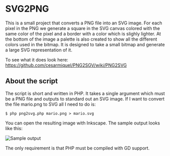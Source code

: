 # SVG2PNG #

This is a small project that converts a PNG file into an SVG image. For each pixel in the PNG we generate 
a square in the SVG canvas colored with the same color of the pixel and a border with a color which 
is slighly lighter. At the bottom of the image a palette is also created to show all the different colors 
used in the bitmap. It is designed to take a small bitmap and generate a large SVG representation of it.

To see what it does look here: https://github.com/cesarmiquel/PNG2SGV/wiki/PNG2SVG

## About the script ##

The script is short and written in PHP. It takes a single argument which must be a PNG file and outputs
to standard out an SVG image. If I want to convert the file mario.png to SVG all I need to do is:

    $ php png2svg.php mario.png > mario.svg

You can open the resulting image with Inkscape. The sample output looks like this:

![Sample output](http://31.media.tumblr.com/tumblr_luzxkvNeGD1qcm4xbo4_500.png "Sample output")

The only requirement is that PHP must be compiled with GD support.
